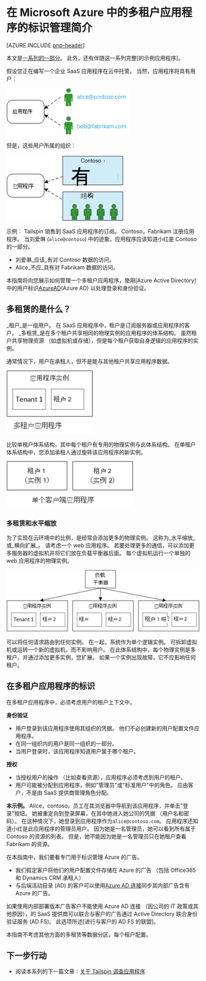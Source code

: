 <properties
   pageTitle="对于多租户应用程序的标识管理 |Microsoft Azure"
   description="在多租户应用程序的标识管理简介"
   services=""
   documentationCenter="na"
   authors="MikeWasson"
   manager="roshar"
   editor=""
   tags=""/>

<tags
   ms.service="guidance"
   ms.devlang="dotnet"
   ms.topic="article"
   ms.tgt_pltfrm="na"
   ms.workload="na"
   ms.date="06/02/2016"
   ms.author="mwasson"/>

# <a name="introduction-to-identity-management-for-multitenant-applications-in-microsoft-azure"></a>在 Microsoft Azure 中的多租户应用程序的标识管理简介

[AZURE.INCLUDE [pnp-header](../../includes/guidance-pnp-header-include.md)]

本文是[一系列的一部分]。 此外，还有伴随这一系列完整[的示例应用程序]。

假设您正在编写一个企业 SaaS 应用程序在云中托管。 当然，应用程序将具有用户︰

![用户](media/guidance-multitenant-identity/users.png)

但是，这些用户所属的组织︰

![组织的用户](media/guidance-multitenant-identity/org-users.png)

示例︰ Tailspin 销售到 SaaS 应用程序的订阅。 Contoso，Fabrikam 注册应用程序。 当刘爱琳 (`alice@contoso`) 中的迹象，应用程序应该知道小红是 Contoso 的一部分。

- 刘爱琳_应该_有对 Contoso 数据的访问。
- Alice_不应_具有对 Fabrikam 数据的访问。

本指南将向您展示如何管理一个多租户应用程序，使用[Azure Active Directory]中的用户标识[AzureAD](Azure AD) 以处理登录和身份验证。

## <a name="what-is-multitenancy"></a>多租赁的是什么？

_租户_是一组用户。 在 SaaS 应用程序中，租户是订阅服务器或应用程序的客户。 _多租赁_是在多个租户共享相同的物理实例的应用程序的体系结构。 虽然租户共享物理资源 （如虚拟机或存储），但是每个租户获取自身逻辑的应用程序的实例。

通常情况下，用户在承租人，但不是能与其他租户共享应用程序数据。

![Multitenant](media/guidance-multitenant-identity/multitenant.png)

比较单租户体系结构，其中每个租户有专用的物理实例与此体系结构。 在单租户体系结构中，您添加承租人通过旋转该应用程序的新实例。

![单个的租户](media/guidance-multitenant-identity/single-tenant.png)

### <a name="multitenancy-and-horizontal-scaling"></a>多租赁和水平缩放

为了实现在云环境中的比例，是经常会添加更多的物理实例。 这称为_水平缩放_或_横向扩展_。 请考虑一个 web 应用程序。 若要处理更多的通信，可以添加更多服务器的虚拟机并将它们放在负载平衡器后面。 每个虚拟机运行一个单独的 web 应用程序的物理实例。

![负载平衡 web 站点](media/guidance-multitenant-identity/load-balancing.png)

可以将任何请求路由到任何实例。 在一起，系统作为单个逻辑实例。 可拆卸虚拟机或运转一个新的虚拟机，而不影响用户。 在此体系结构中，每个物理实例是多租户，并通过添加更多实例，您扩展。 如果一个实例出现故障，它不应影响任何租户。

## <a name="identity-in-a-multitenant-app"></a>在多租户应用程序的标识

在多租户应用程序中，必须考虑用户的租户上下文中。

**身份验证**

- 用户登录到该应用程序使用其组织的凭据。 他们不必创建新的用户配置文件应用程序。
- 在同一组织内的用户是同一组织的一部分。
- 当用户登录时，该应用程序知道用户属于哪个租户。

**授权**

- 当授权用户的操作 （比如查看资源），应用程序必须考虑到用户的租户。
- 用户可能被分配到应用程序，例如"管理员"或"标准用户"中的角色。 应由客户，不是由 SaaS 提供商管理角色分配。

**本示例。** Alice，contoso，员工在其浏览器中导航到该应用程序，并单击"登录"按钮。 她被重定向到登录屏幕，在其中她进入她公司的凭据 （用户名和密码）。 在这种情况下，她登录到应用程序作为`alice@contoso.com`。 应用程序还知道小红是此应用程序的管理员用户。 因为她是一名管理员，她可以看到所有属于 Contoso 的资源的列表。 但是，她不能因为她是一名管理员只在她租户查看 Fabrikam 的资源。

在本指南中，我们要看专门用于标识管理 Azure 的广告。

- 我们假定客户将他们的用户配置文件存储在 Azure 的广告 （包括 Office365 和 Dynamics CRM 承租人）
- 与后端活动目录 (AD) 的客户可以使用[Azure AD 连接][ADConnect]同步其内部广告含有 Azure 的广告。

如果使用内部部署版本广告客户不能使用 Azure AD 连接 （因公司的 IT 政策或其他原因），的 SaaS 提供商可以联合与客户的广告通过 Active Directory 联合身份验证服务 (AD FS)。 此选项所述[进行与客户的 AD FS 的联盟]。

本指南不考虑其他方面的多租赁等数据分区，每个租户配置。

## <a name="next-steps"></a>下一步行动

- 阅读本系列的下一篇文章︰[关于 Tailspin 调查应用程序][tailpin]

<!-- Links -->
[ADConnect]: ../active-directory/active-directory-aadconnect.md
[AzureAD]: https://azure.microsoft.com/documentation/services/active-directory/
[一系列的一部分]: guidance-multitenant-identity.md
[与客户的 AD FS 联盟]: guidance-multitenant-identity-adfs.md
[示例应用程序]: https://github.com/Azure-Samples/guidance-identity-management-for-multitenant-apps
[tailpin]: guidance-multitenant-identity-tailspin.md

